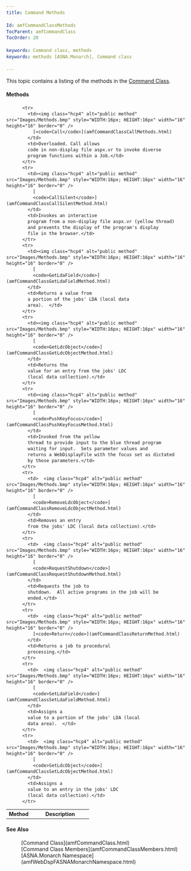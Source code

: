 ```yaml
---
title: Command Methods

Id: amfCommandClassMethods
TocParent: amfCommandClass
TocOrder: 20

keywords: Command class, methods
keywords: methods [ASNA.Monarch], Command class

---
```


This topic contains a listing of the methods in the [Command Class](amfCommandClass.html). 
<!--mine -->

#### Methods
<table class="mytable" cellspacing="0" cellpadding="4" width="90%">
          <colgroup>
            <col width="30%" />
            <col width="70%" />
          </colgroup>
          <tr>
            <th>Method</th>
            <th>Description</th>
          </tr>

          <tr>
            <td><img class="hcp4" alt="public method" src="Images/Methods.bmp" style="WIDTH:16px; HEIGHT:16px" width="16" height="16" border="0" />
              [<code>Call</code>](amfCommandClassCallMethods.html)
            </td>
            <td>Overloaded. Call allows
            code in non-display file aspx.vr to invoke diverse
            program functions within a Job.</td>
          </tr>
          <tr>
            <td><img class="hcp4" alt="public method" src="Images/Methods.bmp" style="WIDTH:16px; HEIGHT:16px" width="16" height="16" border="0" />
              [
              <code>CallSilent</code>](amfCommandClassCallSilentMethod.html)
            </td>
            <td>Invokes an interactive
            program from a non-display file aspx.vr (yellow thread)
            and prevents the display of the program's display
            file in the browser.</td>
          </tr>
          <tr>
            <td><img class="hcp4" alt="public method" src="Images/Methods.bmp" style="WIDTH:16px; HEIGHT:16px" width="16" height="16" border="0" />
              [
              <code>GetLdaField</code>](amfCommandClassGetLdaFieldMethod.html)
            </td>
            <td>Returns a value from
            a portion of the jobs' LDA (local data
            area).  </td>
          </tr>
          <tr>
            <td><img class="hcp4" alt="public method" src="Images/Methods.bmp" style="WIDTH:16px; HEIGHT:16px" width="16" height="16" border="0" />
              [
              <code>GetLdcObject</code>](amfCommandClassGetLdcObjectMethod.html)
            </td>
            <td>Returns the
            value for an entry from the jobs' LDC
            (local data collection).</td>
          </tr>
          <tr>
            <td><img class="hcp4" alt="public method" src="Images/Methods.bmp" style="WIDTH:16px; HEIGHT:16px" width="16" height="16" border="0" />
              [
              <code>PushKeyFocus</code>](amfCommandClassPushKeyFocusMethod.html)
            </td>
            <td>Invoked from the yellow
            thread to provide input to the blue thread program
            waiting for input.  Sets parameter values and
            returns a WebDisplayFile with the focus set as dictated
            by those parameters.</td>
          </tr>
          <tr>
            <td>  <img class="hcp4" alt="public method" src="Images/Methods.bmp" style="WIDTH:16px; HEIGHT:16px" width="16" height="16" border="0" />
              [
              <code>RemoveLdcObject</code>](amfCommandClassRemoveLdcObjectMethod.html)
            </td>
            <td>Removes an entry
            from the jobs' LDC (local data collection).</td>
          </tr>
          <tr>
            <td>  <img class="hcp4" alt="public method" src="Images/Methods.bmp" style="WIDTH:16px; HEIGHT:16px" width="16" height="16" border="0" />
              [
              <code>RequestShutdown</code>](amfCommandClassRequestShutdownMethod.html)
            </td>
            <td>Requests the job to
            shutdown.  All active programs in the job will be
            ended.</td>
          </tr>
          <tr>
            <td>  <img class="hcp4" alt="public method" src="Images/Methods.bmp" style="WIDTH:16px; HEIGHT:16px" width="16" height="16" border="0" />
              [<code>Return</code>](amfCommandClassReturnMethod.html)
            </td>
            <td>Returns a job to procedural
            processing.</td>
          </tr>
          <tr>
            <td>  <img class="hcp4" alt="public method" src="Images/Methods.bmp" style="WIDTH:16px; HEIGHT:16px" width="16" height="16" border="0" />
              [
              <code>SetLdaField</code>](amfCommandClassSetLdaFieldMethod.html)
            </td>
            <td>Assigns a
            value to a portion of the jobs' LDA (local
            data area).  </td>
          </tr>
          <tr>
            <td>  <img class="hcp4" alt="public method" src="Images/Methods.bmp" style="WIDTH:16px; HEIGHT:16px" width="16" height="16" border="0" />
              [
              <code>SetLdcObject</code>](amfCommandClassSetLdcObjectMethod.html)
            </td>
            <td>Assigns a
            value to an entry in the jobs' LDC
            (local data collection).</td>
          </tr>
</table>

<!--mine -->

#### See Also
<dl>
        <dd>[Command Class](amfCommandClass.html)</dd>
        <dd>[Command Class Members](amfCommandClassMembers.html)</dd>
        <dd>[ASNA.Monarch Namespace](amfWebDspFASNAMonarchNamespace.html)</dd>
</dl>

